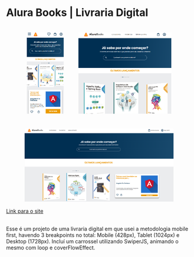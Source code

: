 <h1>Alura Books | Livraria Digital</h1>
<br/>
<div style="display:flex; flex-wrap:wrap; justify-content:center; gap:2.5rem">
    <img src="assets/mobile-page.png" alt="alura-plus" width= 20%>
    <img src="assets/tablet-page.png" alt="alura-plus" width= 50%>
<img style="text-align:center" src="assets/desktop-page.png" alt="alura-plus" width= 80%>
</div>
</br>
<a href="https://livrariaalurabooks.vercel.app/" target="_blank">Link para o site</a>
</br>
</br>
<p> Esse é um projeto de uma livraria digital em que usei a metodologia mobile first, havendo 3 breakpoints no total: Mobile (428px), Tablet (1024px) e Desktop (1728px). Incluí um carrossel utilizando SwiperJS, animando o mesmo com loop e coverFlowEffect.</p>